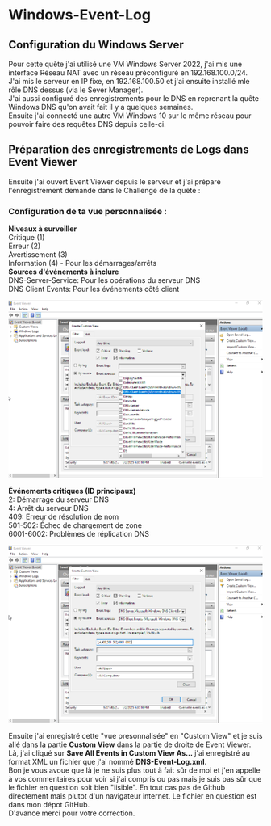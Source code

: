 # Windows-Event-Log  

## Configuration du Windows Server  
  
Pour cette quête j'ai utilisé une VM Windows Server 2022, j'ai mis une interface Réseau NAT avec un réseau préconfiguré en 192.168.100.0/24.  
J'ai mis le serveur en IP fixe, en 192.168.100.50 et j'ai ensuite installé mle rôle DNS dessus (via le Sever Manager).  
J'ai aussi configuré des enregistrements pour le DNS en reprenant la quête Windows DNS qu'on avait fait il y a quelques semaines.  
Ensuite j'ai connecté une autre VM Windows 10 sur le même réseau pour pouvoir faire des requêtes DNS depuis celle-ci.  

## Préparation des enregistrements de Logs dans Event Viewer  

Ensuite j'ai ouvert Event Viewer depuis le serveur et j'ai préparé l'enregistrement demandé dans le Challenge de la quête :  
  
### Configuration de ta vue personnalisée :
  **Niveaux à surveiller**  
    Critique (1)  
    Erreur (2)  
    Avertissement (3)  
    Information (4) - Pour les démarrages/arrêts  
  **Sources d'événements à inclure**  
    DNS-Server-Service: Pour les opérations du serveur DNS  
    DNS Client Events: Pour les événements côté client  
 
<P ALIGN=CENTER><IMG SRC="https://github.com/julien-Nmd/Windows-Event-Log/blob/main/Capture%20d%E2%80%99%C3%A9cran%20du%202025-01-02%2021-43-04.png" Width=800></P>  

  **Événements critiques (ID principaux)**  
    2: Démarrage du serveur DNS  
    4: Arrêt du serveur DNS  
    409: Erreur de résolution de nom  
    501-502: Échec de chargement de zone  
    6001-6002: Problèmes de réplication DNS  

  

<P ALIGN=CENTER><IMG SRC="https://github.com/julien-Nmd/Windows-Event-Log/blob/main/Capture%20d%E2%80%99%C3%A9cran%20du%202025-01-02%2021-46-03.png" Width=800></P>  

Ensuite j'ai enregistré cette "vue presonnalisée" en "Custom View" et je suis allé dans la partie **Custom View** dans la partie de droite de Event Viewer.  
Là, j'ai cliqué sur **Save All Events in Custom View As...** j'ai enregistré au format XML un fichier que j'ai nommé **DNS-Event-Log.xml**.  
Bon je vous avoue que là je ne suis plus tout à fait sûr de moi et j'en appelle à vos commentaires pour voir si j'ai compris ou pas mais je suis pas sûr que le fichier en question soit bien "lisible". En tout cas pas de Github directement mais plutot d'un navigateur internet. Le fichier en question est dans mon dépot GitHub.  
D'avance merci pour votre correction. 

